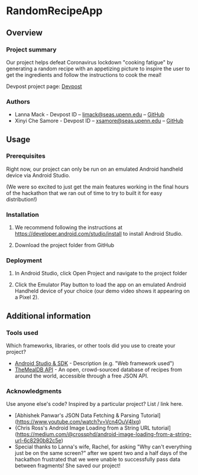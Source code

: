 # RandomRecipeApp

## Overview

### Project summary

Our project helps defeat Coronavirus lockdown "cooking fatigue" by generating a random recipe with an appetizing picture to inspire the user to get the ingredients and follow the instructions to cook the meal!

Devpost project page: [Devpost](https://...)

### Authors

* Lanna Mack - Devpost ID – ljmack@seas.upenn.edu – [GitHub](https://github.com/lannaj)
* Xinyi Che Samore - Devpost ID – xsamore@seas.upenn.edu – [GitHub](https://github.com/claireche89)

## Usage

### Prerequisites

Right now, our project can only be run on an emulated Android handheld device via Android Studio.

(We were so excited to just get the main features working in the final hours of the hackathon that we ran out of time to try to built it for easy distribution!)

### Installation

1. We recommend following the instructions at https://developer.android.com/studio/install to install Android Studio.

2. Download the project folder from GitHub

### Deployment

1. In Android Studio, click Open Project and navigate to the project folder

2. Click the Emulator Play button to load the app on an emulated Android Handheld device of your choice (our demo video shows it appearing on a Pixel 2).

## Additional information

### Tools used

Which frameworks, libraries, or other tools did you use to create your project?

* [Android Studio & SDK](https://developer.android.com/studio) - Description (e.g. "Web framework used")
* [TheMealDB API](https://www.themealdb.com/api.php) - An open, crowd-sourced database of recipes from around the world, accessible through a free JSON API.

### Acknowledgments

Use anyone else's code? Inspired by a particular project? List / link here.

* [Abhishek Panwar's JSON Data Fetching & Parsing Tutorial] (https://www.youtube.com/watch?v=Vcn4OuV4Ixg)
* {Chris Ross's Android Image Loading from a String URL tutorial] (https://medium.com/@crossphd/android-image-loading-from-a-string-url-6c8290b82c5e)
* Special thanks to Lanna's wife, Rachel, for asking "Why can't everything just be on the same screen?" after we spent two and a half days of the hackathon frustrated that we were unable to successfully pass data between fragments!  She saved our project!
